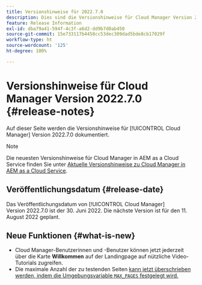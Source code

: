 ```yaml
---
title: Versionshinweise für 2022.7.0
description: Dies sind die Versionshinweise für Cloud Manager Version 2022.7.0.
feature: Release Information
exl-id: dba79a41-594f-4c3f-a6d2-dd9b7d0ab450
source-git-commit: 15e733117b4458cc53dec309dad5bde8cb17029f
workflow-type: ht
source-wordcount: '125'
ht-degree: 100%

---
```


# Versionshinweise für Cloud Manager Version 2022.7.0 {#release-notes}

Auf dieser Seite werden die Versionshinweise für [!UICONTROL Cloud Manager] Version 2022.7.0 dokumentiert.

>[!NOTE]
>
>Die neuesten Versionshinweise für Cloud Manager in AEM as a Cloud Service finden Sie unter [Aktuelle Versionshinweise zu Cloud Manager in AEM as a Cloud Service](https://experienceleague.adobe.com/docs/experience-manager-cloud-service/content/implementing/using-cloud-manager/release-notes-cloud-manager/release-notes-cm-current.html?lang=de).

## Veröffentlichungsdatum {#release-date}

Das Veröffentlichungsdatum von [!UICONTROL Cloud Manager] Version 2022.7.0 ist der 30. Juni 2022. Die nächste Version ist für den 11. August 2022 geplant.

## Neue Funktionen {#what-is-new}

* Cloud Manager-Benutzerinnen und -Benutzer können jetzt jederzeit über die Karte **Willkommen** auf der Landingpage auf nützliche Video-Tutorials zugreifen.
* Die maximale Anzahl der zu testenden Seiten [kann jetzt überschrieben werden, indem die Umgebungsvariable `MAX_PAGES` festgelegt wird.](/help/using/code-quality-testing.md#crawler)
